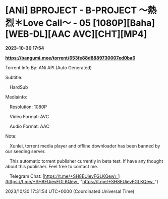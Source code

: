 # [ANi] BPROJECT - B-PROJECT 〜熱烈＊Love Call〜 - 05 [1080P][Baha][WEB-DL][AAC AVC][CHT][MP4]

**2023-10-30 17:54**

**https://bangumi.moe/torrent/653fe88d8889730007ed0ba6**

Torrent Info By: ANi API (Auto Generated)

Subtitle:

 HardSub

Mediainfo:

 Resolution: 1080P

 Video Format: AVC

 Audio Format: AAC

  

Note:

 Xunlei, torrent media player and offline downloader has been banned by our seeding server.

 This automatic torrent publisher currently in beta test. If have any thought about this publisher. Feel free to contact me.

 Telegram Chat: [https://t.me/+SH8EUievFGLKQew\_](https://t.me/+SH8EUievFGLKQew_ "https://t.me/+SH8EUievFGLKQew_")

2023/10/30 17:31:54 UTC+0000 (Coordinated Universal Time)
